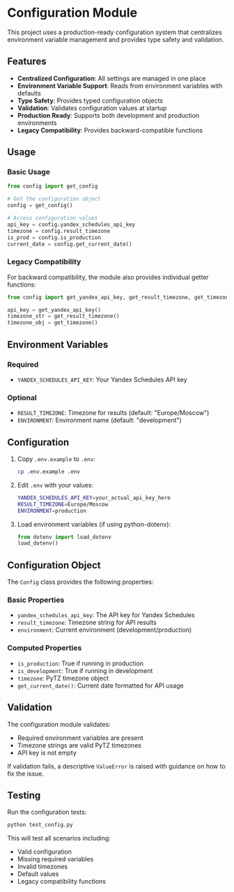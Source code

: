 # Configuration Module

This project uses a production-ready configuration system that centralizes environment variable management and provides type safety and validation.

## Features

- **Centralized Configuration**: All settings are managed in one place
- **Environment Variable Support**: Reads from environment variables with defaults
- **Type Safety**: Provides typed configuration objects
- **Validation**: Validates configuration values at startup
- **Production Ready**: Supports both development and production environments
- **Legacy Compatibility**: Provides backward-compatible functions

## Usage

### Basic Usage

```python
from config import get_config

# Get the configuration object
config = get_config()

# Access configuration values
api_key = config.yandex_schedules_api_key
timezone = config.result_timezone
is_prod = config.is_production
current_date = config.get_current_date()
```

### Legacy Compatibility

For backward compatibility, the module also provides individual getter functions:

```python
from config import get_yandex_api_key, get_result_timezone, get_timezone

api_key = get_yandex_api_key()
timezone_str = get_result_timezone()
timezone_obj = get_timezone()
```

## Environment Variables

### Required

- `YANDEX_SCHEDULES_API_KEY`: Your Yandex Schedules API key

### Optional

- `RESULT_TIMEZONE`: Timezone for results (default: "Europe/Moscow")
- `ENVIRONMENT`: Environment name (default: "development")

## Configuration

1. Copy `.env.example` to `.env`:
   ```bash
   cp .env.example .env
   ```

2. Edit `.env` with your values:
   ```bash
   YANDEX_SCHEDULES_API_KEY=your_actual_api_key_here
   RESULT_TIMEZONE=Europe/Moscow
   ENVIRONMENT=production
   ```

3. Load environment variables (if using python-dotenv):
   ```python
   from dotenv import load_dotenv
   load_dotenv()
   ```

## Configuration Object

The `Config` class provides the following properties:

### Basic Properties
- `yandex_schedules_api_key`: The API key for Yandex Schedules
- `result_timezone`: Timezone string for API results
- `environment`: Current environment (development/production)

### Computed Properties
- `is_production`: True if running in production
- `is_development`: True if running in development
- `timezone`: PyTZ timezone object
- `get_current_date()`: Current date formatted for API usage

## Validation

The configuration module validates:
- Required environment variables are present
- Timezone strings are valid PyTZ timezones
- API key is not empty

If validation fails, a descriptive `ValueError` is raised with guidance on how to fix the issue.

## Testing

Run the configuration tests:

```bash
python test_config.py
```

This will test all scenarios including:
- Valid configuration
- Missing required variables
- Invalid timezones
- Default values
- Legacy compatibility functions
